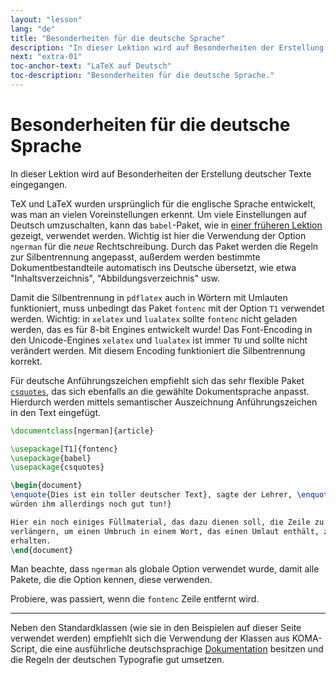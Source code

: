 ```yaml
---
layout: "lesson"
lang: "de"
title: "Besonderheiten für die deutsche Sprache"
description: "In dieser Lektion wird auf Besonderheiten der Erstellung deutscher Texte eingegangen."
next: "extra-01"
toc-anchor-text: "LaTeX auf Deutsch"
toc-description: "Besonderheiten für die deutsche Sprache."
---
```


# Besonderheiten für die deutsche Sprache

<span
    class="summary">In dieser Lektion wird auf Besonderheiten der Erstellung deutscher Texte eingegangen.</span>

TeX und LaTeX wurden ursprünglich für die englische Sprache entwickelt, was man
an vielen Voreinstellungen erkennt. Um viele Einstellungen auf Deutsch
umzuschalten, kann das `babel`-Paket, wie in [einer früheren
Lektion](lesson-06) gezeigt, verwendet werden. Wichtig ist hier die
Verwendung der Option `ngerman` für die _neue_ Rechtschreibung. Durch das Paket
werden die Regeln zur Silbentrennung angepasst, außerdem werden bestimmte
Dokumentbestandteile automatisch ins Deutsche übersetzt, wie etwa
"Inhaltsverzeichnis", "Abbildungsverzeichnis" usw.

Damit die Silbentrennung in `pdflatex` auch in Wörtern mit Umlauten
funktioniert, muss unbedingt das Paket `fontenc` mit der Option `T1` verwendet
werden. Wichtig: in `xelatex` und `lualatex` sollte `fontenc` nicht geladen werden, das es für 8-bit Engines entwickelt wurde!
Das Font-Encoding in den Unicode-Engines `xelatex` und `lualatex` ist immer `TU` und sollte nicht verändert werden. Mit diesem Encoding funktioniert die Silbentrennung korrekt.

Für deutsche Anführungszeichen empfiehlt sich das sehr flexible Paket
[`csquotes`](https://texdoc.org/pkg/csquotes), das sich ebenfalls an die
gewählte Dokumentsprache anpasst. Hierdurch werden mittels semantischer
Auszeichnung Anführungszeichen in den Text eingefügt.

```latex
\documentclass[ngerman]{article}

\usepackage[T1]{fontenc}
\usepackage{babel}
\usepackage{csquotes}

\begin{document}
\enquote{Dies ist ein toller deutscher Text}, sagte der Lehrer, \enquote{Umlaute
würden ihm allerdings noch gut tun!}

Hier ein noch einiges Füllmaterial, das dazu dienen soll, die Zeile zu
verlängern, um einen Umbruch in einem Wort, das einen Umlaut enthält, zu
erhalten.
\end{document}
```

Man beachte, dass `ngerman` als globale Option verwendet wurde, damit alle
Pakete, die die Option kennen, diese verwenden.

Probiere, was passiert, wenn die `fontenc` Zeile entfernt wird.

----

Neben den Standardklassen (wie sie in den Beispielen auf dieser Seite verwendet
werden) empfiehlt sich die Verwendung der Klassen aus KOMA-Script, die eine
ausführliche deutschsprachige [Dokumentation](https://texdoc.org/pkg/scrguide)
besitzen und die Regeln der deutschen Typografie gut umsetzen.
